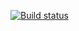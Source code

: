 [![Build status](https://ci.appveyor.com/api/projects/status/79ekuyrarimh94a6?svg=true)](https://ci.appveyor.com/project/kokanoka/pageobject)

